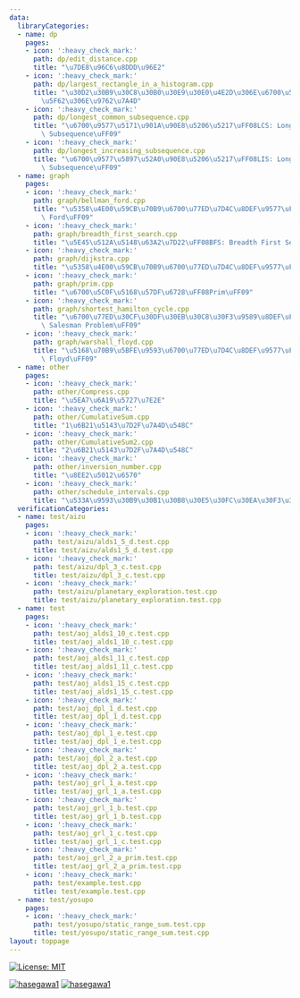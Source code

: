 ```yaml
---
data:
  libraryCategories:
  - name: dp
    pages:
    - icon: ':heavy_check_mark:'
      path: dp/edit_distance.cpp
      title: "\u7DE8\u96C6\u8DDD\u96E2"
    - icon: ':heavy_check_mark:'
      path: dp/largest_rectangle_in_a_histogram.cpp
      title: "\u30D2\u30B9\u30C8\u30B0\u30E9\u30E0\u4E2D\u306E\u6700\u5927\u9577\u65B9\
        \u5F62\u306E\u9762\u7A4D"
    - icon: ':heavy_check_mark:'
      path: dp/longest_common_subsequence.cpp
      title: "\u6700\u9577\u5171\u901A\u90E8\u5206\u5217\uFF08LCS: Longest Common\
        \ Subsequence\uFF09"
    - icon: ':heavy_check_mark:'
      path: dp/longest_increasing_subsequence.cpp
      title: "\u6700\u9577\u5897\u52A0\u90E8\u5206\u5217\uFF08LIS: Longest Increasing\
        \ Subsequence\uFF09"
  - name: graph
    pages:
    - icon: ':heavy_check_mark:'
      path: graph/bellman_ford.cpp
      title: "\u5358\u4E00\u59CB\u70B9\u6700\u77ED\u7D4C\u8DEF\u9577\uFF08Bellman\
        \ Ford\uFF09"
    - icon: ':heavy_check_mark:'
      path: graph/breadth_first_search.cpp
      title: "\u5E45\u512A\u5148\u63A2\u7D22\uFF08BFS: Breadth First Search\uFF09"
    - icon: ':heavy_check_mark:'
      path: graph/dijkstra.cpp
      title: "\u5358\u4E00\u59CB\u70B9\u6700\u77ED\u7D4C\u8DEF\u9577\uFF08Dijkstra\uFF09"
    - icon: ':heavy_check_mark:'
      path: graph/prim.cpp
      title: "\u6700\u5C0F\u5168\u57DF\u6728\uFF08Prim\uFF09"
    - icon: ':heavy_check_mark:'
      path: graph/shortest_hamilton_cycle.cpp
      title: "\u6700\u77ED\u30CF\u30DF\u30EB\u30C8\u30F3\u9589\u8DEF\uFF08TSP: Traveling\
        \ Salesman Problem\uFF09"
    - icon: ':heavy_check_mark:'
      path: graph/warshall_floyd.cpp
      title: "\u5168\u70B9\u5BFE\u9593\u6700\u77ED\u7D4C\u8DEF\u9577\uFF08Warshall\
        \ Floyd\uFF09"
  - name: other
    pages:
    - icon: ':heavy_check_mark:'
      path: other/Compress.cpp
      title: "\u5EA7\u6A19\u5727\u7E2E"
    - icon: ':heavy_check_mark:'
      path: other/CumulativeSum.cpp
      title: "1\u6B21\u5143\u7D2F\u7A4D\u548C"
    - icon: ':heavy_check_mark:'
      path: other/CumulativeSum2.cpp
      title: "2\u6B21\u5143\u7D2F\u7A4D\u548C"
    - icon: ':heavy_check_mark:'
      path: other/inversion_number.cpp
      title: "\u8EE2\u5012\u6570"
    - icon: ':heavy_check_mark:'
      path: other/schedule_intervals.cpp
      title: "\u533A\u9593\u30B9\u30B1\u30B8\u30E5\u30FC\u30EA\u30F3\u30B0\u554F\u984C"
  verificationCategories:
  - name: test/aizu
    pages:
    - icon: ':heavy_check_mark:'
      path: test/aizu/alds1_5_d.test.cpp
      title: test/aizu/alds1_5_d.test.cpp
    - icon: ':heavy_check_mark:'
      path: test/aizu/dpl_3_c.test.cpp
      title: test/aizu/dpl_3_c.test.cpp
    - icon: ':heavy_check_mark:'
      path: test/aizu/planetary_exploration.test.cpp
      title: test/aizu/planetary_exploration.test.cpp
  - name: test
    pages:
    - icon: ':heavy_check_mark:'
      path: test/aoj_alds1_10_c.test.cpp
      title: test/aoj_alds1_10_c.test.cpp
    - icon: ':heavy_check_mark:'
      path: test/aoj_alds1_11_c.test.cpp
      title: test/aoj_alds1_11_c.test.cpp
    - icon: ':heavy_check_mark:'
      path: test/aoj_alds1_15_c.test.cpp
      title: test/aoj_alds1_15_c.test.cpp
    - icon: ':heavy_check_mark:'
      path: test/aoj_dpl_1_d.test.cpp
      title: test/aoj_dpl_1_d.test.cpp
    - icon: ':heavy_check_mark:'
      path: test/aoj_dpl_1_e.test.cpp
      title: test/aoj_dpl_1_e.test.cpp
    - icon: ':heavy_check_mark:'
      path: test/aoj_dpl_2_a.test.cpp
      title: test/aoj_dpl_2_a.test.cpp
    - icon: ':heavy_check_mark:'
      path: test/aoj_grl_1_a.test.cpp
      title: test/aoj_grl_1_a.test.cpp
    - icon: ':heavy_check_mark:'
      path: test/aoj_grl_1_b.test.cpp
      title: test/aoj_grl_1_b.test.cpp
    - icon: ':heavy_check_mark:'
      path: test/aoj_grl_1_c.test.cpp
      title: test/aoj_grl_1_c.test.cpp
    - icon: ':heavy_check_mark:'
      path: test/aoj_grl_2_a_prim.test.cpp
      title: test/aoj_grl_2_a_prim.test.cpp
    - icon: ':heavy_check_mark:'
      path: test/example.test.cpp
      title: test/example.test.cpp
  - name: test/yosupo
    pages:
    - icon: ':heavy_check_mark:'
      path: test/yosupo/static_range_sum.test.cpp
      title: test/yosupo/static_range_sum.test.cpp
layout: toppage
---
```

[![License: MIT](https://img.shields.io/badge/License-MIT-yellow.svg)](https://opensource.org/licenses/MIT)

[![hasegawa1](https://img.shields.io/endpoint?url=https%3A%2F%2Fatcoder-badges.now.sh%2Fapi%2Fatcoder%2Fjson%2Fhasegawa1)](https://atcoder.jp/users/hasegawa1)
[![hasegawa1](https://img.shields.io/endpoint?url=https%3A%2F%2Fatcoder-badges.now.sh%2Fapi%2Fcodeforces%2Fjson%2Fhasegawa1)](https://codeforces.com/profile/hasegawa1)
